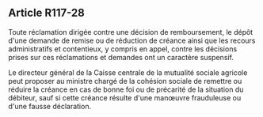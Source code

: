 ## Article R117-28

Toute réclamation dirigée contre une décision de remboursement, le dépôt d'une demande de remise ou
de réduction de créance ainsi que les recours administratifs et contentieux, y compris en appel, contre les
décisions prises sur ces réclamations et demandes ont un caractère suspensif.

Le directeur général de la Caisse centrale de la mutualité sociale agricole peut proposer au ministre chargé
de la cohésion sociale de remettre ou réduire la créance en cas de bonne foi ou de précarité de la situation du
débiteur, sauf si cette créance résulte d'une manœuvre frauduleuse ou d'une fausse déclaration.

